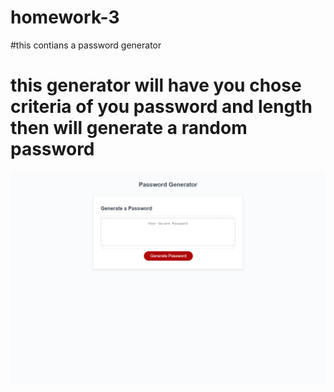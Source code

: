 # homework-3
#this contians a password generator
# this generator will have you chose criteria of you password and length then will generate a random password

![](img/Password-Generator%20.png)


